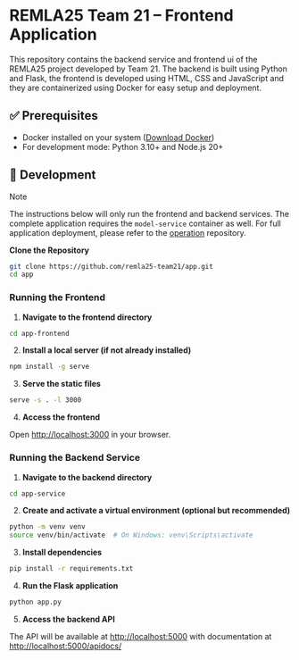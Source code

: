 # REMLA25 Team 21 – Frontend Application

This repository contains the backend service and frontend ui of the REMLA25 project developed by Team 21. The backend is built using Python and Flask, the frontend is developed using HTML, CSS and JavaScript and they are containerized using Docker for easy setup and deployment.

## ✅ Prerequisites

- Docker installed on your system ([Download Docker](https://www.docker.com/products/docker-desktop))
- For development mode: Python 3.10+ and Node.js 20+

## 🚀 Development

> [!NOTE]
> The instructions below will only run the frontend and backend services. The complete application requires the `model-service` container as well. For full application deployment, please refer to the [operation](https://github.com/remla25-team21/operation) repository.


**Clone the Repository**

```bash
git clone https://github.com/remla25-team21/app.git
cd app
```

### Running the Frontend

1. **Navigate to the frontend directory**

```bash
cd app-frontend
```

2. **Install a local server (if not already installed)**

```bash
npm install -g serve
```

3. **Serve the static files**

```bash
serve -s . -l 3000
```

4. **Access the frontend**

Open [http://localhost:3000](http://localhost:3000) in your browser.

### Running the Backend Service

1. **Navigate to the backend directory**

```bash
cd app-service
```

2. **Create and activate a virtual environment (optional but recommended)**

```bash
python -m venv venv
source venv/bin/activate  # On Windows: venv\Scripts\activate
```

3. **Install dependencies**

```bash
pip install -r requirements.txt
```

4. **Run the Flask application**

```bash
python app.py
```

5. **Access the backend API**

The API will be available at [http://localhost:5000](http://localhost:5000) with documentation at [http://localhost:5000/apidocs/](http://localhost:5000/apidocs/)